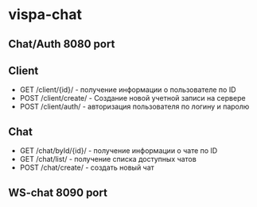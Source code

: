 # vispa-chat


Chat/Auth 8080 port
-----------------------------

## Client
* GET /client/{id}/ - получение информации о пользователе по ID
* POST /client/create/ - Создание новой учетной записи на сервере
* POST /client/auth/ - авторизация пользователя по логину и паролю


## Chat
* GET /chat/byId/{id}/ - получение информации о чате по ID
* GET /chat/list/ - получение списка доступных чатов
* POST /chat/create/ - создать новый чат



WS-chat 8090 port
---------------------------
